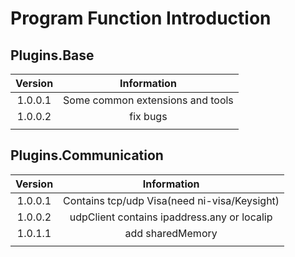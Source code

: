 # Program Function Introduction

## Plugins.Base

| Version |           Information            |
| :-----: | :------------------------------: |
| 1.0.0.1 | Some common extensions and tools |
| 1.0.0.2 |             fix bugs             |
|         |                                  |



## Plugins.Communication

| Version |                 Information                  |
| :-----: | :------------------------------------------: |
| 1.0.0.1 | Contains tcp/udp Visa(need ni-visa/Keysight) |
| 1.0.0.2 | udpClient contains ipaddress.any or localip  |
| 1.0.1.1 | add sharedMemory                             |
|         |                                  |



